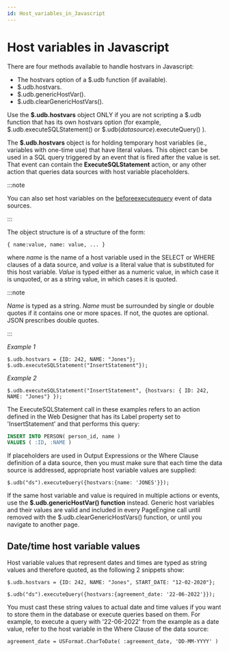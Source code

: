 ```yaml
---
id: Host_variables_in_Javascript
---
```


# Host variables in Javascript

There are four methods available to handle hostvars in Javascript:

- The hostvars option of a $.udb function (if available).
- $.udb.hostvars.
- $.udb.genericHostVar().
- $.udb.clearGenericHostVars().

Use the **$.udb.hostvars** object ONLY if you are not scripting a $.udb function that has its own hostvars option (for example, $.udb.executeSQLStatement() or $.udb(*datasource*).executeQuery() ).

The **$.udb.hostvars** object is for holding temporary host variables (ie., variables with one-time use) that have literal values. This object can be used in a SQL query triggered by an event that is fired after the value is set. That event can contain the **ExecuteSQLStatement** action, or any other action that queries data sources with host variable placeholders.


:::note

You can also set host variables on the [beforeexecutequery](/docs/Web_and_app_UIs/UDB_Events/beforeexecutequery.md) event of data sources.

:::

The object structure is of a structure of the form:

```
{ name:value, name: value, ... }
```

where *name* is the name of a host variable used in the SELECT or WHERE clauses of a data source, and *value* is a literal value that is substituted for this host variable. *Value* is typed either as a numeric value, in which case it is unquoted, or as a string value, in which cases it is quoted.


:::note

*Name* is typed as a string. *Name* must be surrounded by single or double quotes if it contains one or more spaces. If not, the quotes are optional. JSON prescribes double quotes.

:::

*Example 1*

```
$.udb.hostvars = {ID: 242, NAME: "Jones"};
$.udb.executeSQLStatement("InsertStatement"});

```

*Example 2*

```
$.udb.executeSQLStatement("InsertStatement", {hostvars: { ID: 242, NAME: "Jones"} });
```

The ExecuteSQLStatement call in these examples refers to an action defined in the Web Designer that has its Label property set to 'InsertStatement' and that performs this query:

```sql
INSERT INTO PERSON( person_id, name ) 
VALUES ( :ID, :NAME )
```

If placeholders are used in Output Expressions or the Where Clause definition of a data source, then you must make sure that each time the data source is addressed, appropriate host variable values are supplied:

```
$.udb("ds").executeQuery({hostvars:{name: 'JONES'}});
```

If the same host variable and value is required in multiple actions or events, use the **$.udb.genericHostVar() function** instead. Generic host variables and their values are valid and included in every PageEngine call until removed with the $.udb.clearGenericHostVars() function, or until you navigate to another page.

## Date/time host variable values

Host variable values that represent dates and times are typed as string values and therefore quoted, as the following 2 snippets show:

```
$.udb.hostvars = {ID: 242, NAME: "Jones", START_DATE: "12-02-2020"};

```

```
$.udb("ds").executeQuery({hostvars:{agreement_date: '22-06-2022'}});
```

You must cast these string values to actual date and time values if you want to store them in the database or execute queries based on them. For example, to execute a query with '22-06-2022' from the example as a date value, refer to the host variable in the Where Clause of the data source:

```
agreement_date = USFormat.CharToDate( :agreement_date, 'DD-MM-YYYY' )
```

 